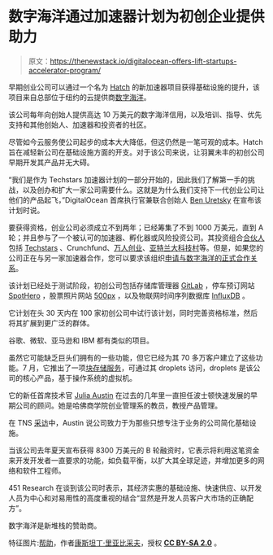 # 数字海洋通过加速器计划为初创企业提供助力

> 原文：<https://thenewstack.io/digitalocean-offers-lift-startups-accelerator-program/>

早期创业公司可以通过一个名为 [Hatch](https://www.digitalocean.com/hatch/) 的新加速器项目获得基础设施的提升，该项目来自总部位于纽约的云提供商[数字海洋](https://www.digitalocean.com/)。

该公司每年向创始人提供高达 10 万美元的数字海洋信用，以及培训、指导、优先支持和其他创始人、加速器和投资者的社区。

尽管如今云服务使公司起步的成本大大降低，但这仍然是一笔可观的成本。Hatch 旨在减轻新公司在基础设施方面的开支。对于该公司来说，让羽翼未丰的初创公司早期开发其产品并无大碍。

“我们是作为 Techstars 加速器计划的一部分开始的，因此我们了解第一手的挑战，以及创办和扩大一家公司需要什么。这就是为什么我们支持下一代创业公司让他们的产品起飞，”DigitalOcean 首席执行官兼联合创始人 [Ben Uretsky](https://twitter.com/benuretsky) 在宣布该计划时说。

要获得资格，创业公司必须成立不到两年；已经筹集了不到 1000 万美元，直到 A 轮；并且参与了一个被认可的加速器、孵化器或风险投资公司。其投资组合[合伙人](https://www.digitalocean.com/hatch/#Partners)包括 [Techstars](http://www.techstars.com/) 、Crunchfund、[万人创业](http://10000startups.com/)、[亚特兰大科技村](http://atlantatechvillage.com/)等。但是，如果您的公司正在与另一家加速器合作，您可以要求该组织[申请与数字海洋的正式合作关系](https://www.digitalocean.com/hatch/#FAQ)。

该计划已经处于测试阶段，初创公司包括存储库管理器 [GitLab](https://about.gitlab.com/) ，停车预订网站 [SpotHero](https://spothero.com/) ，股票照片网站 [500px](https://500px.com/) ，以及物联网时间序列数据库 [InfluxDB](https://influxdata.com/) 。

它计划在头 30 天内在 100 家初创公司中试行该计划，同时完善资格标准，然后将其扩展到更广泛的群体。

谷歌、微软、亚马逊和 IBM 都有类似的项目。

虽然它可能缺乏巨头们拥有的一些功能，但它已经为其 70 多万客户建立了这些功能。7 月，它推出了一项[块存储服务](https://thenewstack.io/digitalocean-launches-block-storage-service-storage-hungry-cloud-users/)，可通过其 droplets 访问，droplets 是该公司的核心产品，基于操作系统的虚拟机。

它的新任首席技术官 [Julia Austin](https://www.linkedin.com/in/juliaaustin) 在过去的几年里一直担任波士顿快速发展的早期公司的顾问。她是哈佛商学院创业管理系的教员，教授产品管理。

在 TNS [采访](https://thenewstack.io/digitaloceans-new-cto-doesnt-process-sake-process/)中，Austin 说公司致力于为那些只想专注于业务的公司简化基础设施。

当该公司去年夏天宣布获得 8300 万美元的 B 轮融资时，它表示将利用这笔资金来开发开发者一直要求的功能，如负载平衡，以扩大其全球足迹，并增加更多的网络和软件工程师。

451 Research 在谈到该公司时表示，其经济实惠的基础设施、快速供应、以开发人员为中心和对易用性的高度重视的结合“显然是开发人员客户大市场的正确配方”。

数字海洋是新堆栈的赞助商。

特征图片:[帮助](https://www.flickr.com/photos/mricon/90234852/in/photolist-6NtE1R-ebcvYy-vhKxy-76UdHn-a6abuB-5Ya3GH-p9hEn-357DQi-azKwWd-iJmRZe-d5iFmA-9gYEV2-3S4hBo-82dqY9-8YtFj-qGV81s-nw8ASy-8MpnQN-GPaYrF-pTQoR5-r4RrtK-jX8NxB-dUaLWk-fjuppf-aWBNPe-7xJ3iC-5SDGmS-D5LQ-j1ujN-89iz5P-arXSXe-49zwqf-4qvMeg-7mEDmU-6CBFRv-dVhUvG-rt7XwU-8VY6rn-c8VwMb-77LEbA-dEyctk-5WJqNv-bn1xyx-fmZNBE-7RTuaE-9GTDg7-5e3Cr8-5WAdxf-a7czJu-4EuwBg)，作者[康斯坦丁·里亚比采夫](https://www.flickr.com/photos/mricon/)，授权 **[CC BY-SA 2.0](https://creativecommons.org/licenses/by/2.0/)** 。

<svg xmlns:xlink="http://www.w3.org/1999/xlink" viewBox="0 0 68 31" version="1.1"><title>Group</title> <desc>Created with Sketch.</desc></svg>